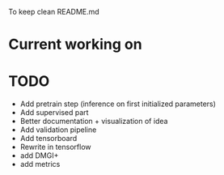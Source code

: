 To keep clean README.md

# Current working on


# TODO
* Add pretrain step (inference on first initialized parameters)
* Add supervised part
* Better documentation + visualization of idea
* Add validation pipeline
* Add tensorboard
* Rewrite in tensorflow
* add DMGI+
* add metrics